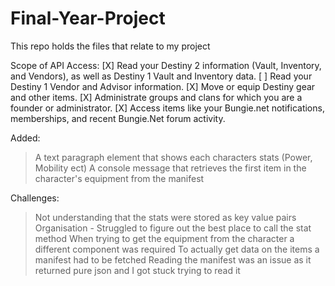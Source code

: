 # Final-Year-Project
This repo holds the files that relate to my project


Scope of API Access:
[X] Read your Destiny 2 information (Vault, Inventory, and Vendors), as well as Destiny 1 Vault and Inventory data.
[ ] Read your Destiny 1 Vendor and Advisor information.
[X] Move or equip Destiny gear and other items.
[X] Administrate groups and clans for which you are a founder or administrator.
[X] Access items like your Bungie.net notifications, memberships, and recent Bungie.Net forum activity.


Added:
  > A text paragraph element that shows each characters stats (Power, Mobility ect)
  > A console message that retrieves the first item in the character's equipment from the manifest

Challenges:
  > Not understanding that the stats were stored as key value pairs
  > Organisation - Struggled to figure out the best place to call the stat method
  > When trying to get the equipment from the character a different component was required
  > To actually get data on the items a manifest had to be fetched
  > Reading the manifest was an issue as it returned pure json and I got stuck trying to read it